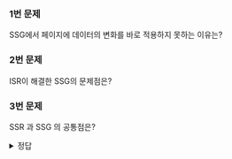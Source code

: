 ### 1번 문제
SSG에서 페이지에 데이터의 변화를 바로 적용하지 못하는 이유는? 
### 2번 문제
ISR이 해결한 SSG의 문제점은?
### 3번 문제
SSR 과 SSG 의 공통점은?
<details>
<summary>정답</summary>
1번 문제 정답 : 정적인 페이지에 동적으로 데이터를 변화시켜준다.

2번 문제 정답 : 빌드 시 이미 페이지가 캐싱되어있기에 데이터의 변화가 바로 적용되지 않는다.

3번 문제 정답 : 페이지를 미리 렌더링 한다.
</details>
